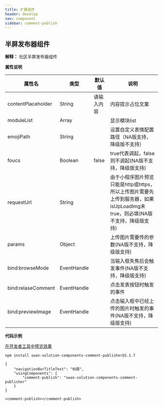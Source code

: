 ```yaml
---
title: 扩展组件
header: develop
nav: component 
sidebar: comment-publish
---
```


## 半屏发布器组件

**解释：** 社区半屏发布器组件


**属性说明**

|属性名 |类型  |默认值  |说明|
|---- | ---- | ---- |---- |
|contentPlaceholder | String | 请输入内容 | 内容提示占位文案 |
|moduleList | Array |  | 显示模块list |
|emojiPath | String |  |设置自定义表情配置路径（NA版支持，降级版不支持）|
|foucs | Boolean | false |true代表调起，false则不调起(NA版不支持，降级版支持)|
|requestUrl | String |  |由于小程序图片预览只能是http或https，所以上传图片需要先上传到服务器，如果isUpLoadImg未true，则必填(NA版不支持，降级版支持)|
|params | Object |  |上传图片需要传的参数(NA版不支持，降级版支持)|
|bind:browseMode | EventHandle |  | 当输入框失焦后会触发事件(NA版不支持，降级版支持) |
|bind:relaseComment | EventHandle |  | 点击发表按钮时触发的事件 |
|bind:previewImage | EventHandle |  | 点击输入框中已经上传的图片时触发的事件(NA版不支持，降级版支持) |

**代码示例**

<a href="swanide://fragment/0f4da3bed2865dd1fc596bd7119a947f1567665768064" title="在开发者工具中预览效果" target="_self">在开发者工具中预览效果</a>

```
npm install swan-solution-components-comment-publisher@1.1.7
```

```
{
    "navigationBarTitleText": "标题",
    "usingComponents": {
        "comment-publish": "swan-solution-components-comment-publisher"
    }
}
```

```
<comment-publish></comment-publish>
```

